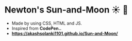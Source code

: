 # Newton's Sun-and-Moon :sunny: :new_moon_with_face:
- Made by using CSS, HTML and JS.
- Inspired from **CodePen..**
- **https://akashsolanki1101.github.io/Sun-and-Moon/**

